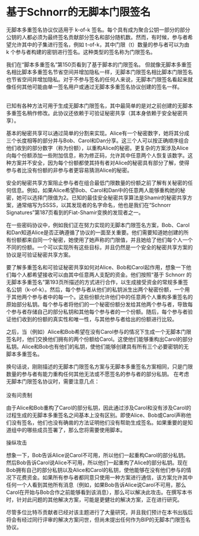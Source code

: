 # 基于Schnorr的无脚本门限签名

无脚本多重签名协议仅适用于 k-of-k 签名。每个具有成为聚合公钥一部分的部分公钥的人都必须为最终签名贡献部分签名和部分随机数。然而，有时候，参与者希望允许其中的子集进行签名，例如 t-of-k，其中门限（t）数量的参与者可以为由 k 个参与者构建的密钥进行签名。这种类型的签名称为门限签名。&#x20;

我们在“脚本多重签名”第150页看到了基于脚本的门限签名。 但就像无脚本多重签名相比脚本多重签名节省空间并增加隐私一样，无脚本门限签名相比脚本门限签名也节省空间并增加隐私。对于不参与签名的任何人来说，无脚本门限签名看起来就像任何其他可能由单一签名用户或通过无脚本多重签名协议创建的签名一样。

\
已知有各种方法可用于生成无脚本门限签名，其中最简单的是对之前创建的无脚本多重签名稍作修改。此协议还依赖于可验证秘密共享（其本身依赖于安全秘密共享）。&#x20;

基本的秘密共享可以通过简单的分割来实现。Alice有一个秘密数字，她将其分成三个长度相等的部分并与Bob、Carol和Dan分享。这三个人可以按正确顺序组合他们收到的部分数字（称为份额），以重构Alice的秘密。更复杂的方案涉及Alice向每个份额添加一些附加信息，称为修正码，允许其中任意两个人恢复该数字。这种方案并不安全，因为每个份额都使其持有者对Alice的秘密具有部分了解，使得参与者比没有份额的非参与者更容易猜测Alice的秘密。&#x20;

安全的秘密共享方案阻止参与者在组合最低门限数量的份额之前了解有关秘密的任何信息。例如，如果Alice希望Bob、Carol和Dan中的任意两人能够重构她的秘密，她可以选择门限值为2。已知的最佳安全秘密共享算法是Shamir的秘密共享方案，通常缩写为SSSS，以其发现者的名字命名，他也是我们在“Schnorr Signatures”第187页看到的Fiat-Shamir变换的发现者之一。&#x20;

在一些密码协议中，例如我们正在努力实现的无脚本门限签名方案，Bob、Carol和Dan知道Alice是否正确遵循了协议的一面至关重要。他们需要知道她创建的所有份额都来自同一个秘密，她使用了她声称的门限值，并且她给了他们每个人一个不同的份额。一个可以实现所有这些目标，并且仍然是一个安全的秘密共享方案的协议是可验证秘密共享方案。&#x20;

要了解多重签名和可验证秘密共享如何对Alice、Bob和Carol起作用，想象一下他们每个人都希望接收可以由其中任意两人支配的资金。他们按照“基于 Schnorr 的无脚本多重签名”第193页所描述的方式进行合作，以生成接受资金的常规多重签名公钥（k-of-k）。然后，每个参与者从他们的私钥派生出两个秘密份额，一个用于其他两个参与者中的每一个。这些份额允许他们中的任意两个人重构多重签名的原始部分私钥。每个参与者将他们的一个秘密份额分发给其他两个参与者，导致每个参与者存储自己的部分私钥和其他每个参与者的一个份额。随后，每个参与者验证他们收到的份额的真实性和唯一性，与其他参与者给出的份额进行比较。&#x20;

之后，当（例如）Alice和Bob希望在没有Carol参与的情况下生成一个无脚本门限签名时，他们交换他们拥有的两个份额给Carol。这使他们能够重构出Carol的部分私钥。Alice和Bob也有他们的私钥，使他们能够创建具有所有三个必要密钥的无脚本多重签名。&#x20;

换句话说，刚刚描述的无脚本门限签名方案与无脚本多重签名方案相同，只是门限数量的参与者有能力重构任何其他无法或不愿签名的参与者的部分私钥。 在考虑无脚本门限签名协议时，需要注意几点：\
\
没有问责制&#x20;

由于Alice和Bob重构了Carol的部分私钥，因此通过涉及Carol和没有涉及Carol的过程生成的无脚本多重签名之间基本上没有区别。即使Alice、Bob或Carol声称他们没有签名，他们也没有确凿的方法证明他们没有帮助生成签名。如果重要的是知道组中的哪些成员签署了，那么您将需要使用脚本。

操纵攻击&#x20;

想象一下，Bob告诉Alice说Carol不可用，所以他们一起重构Carol的部分私钥。然后Bob告诉Carol说Alice不可用，所以他们一起重构了Alice的部分私钥。现在Bob拥有自己的部分私钥以及Alice和Carol的私钥，使他能够在没有他们参与的情况下花费资金。如果所有参与者都同意只使用一种方案进行通信，该方案允许其中任何一个人看到其他所有消息（例如，如果Bob告诉Alice说Carol不可用，那么Carol在开始与Bob合作之前能够看到该消息），那么可以解决此攻击。在撰写本书时，针对此问题的其他解决方案，可能是更健壮的解决方案，正在进行研究。

尽管多位比特币贡献者已经对该主题进行了大量研究，并且我们预计在本书出版后将会有经过同行评审的解决方案问世，但尚未提出任何作为BIP的无脚本门限签名协议。
